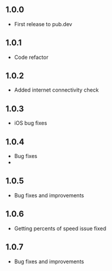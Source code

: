
## 1.0.0

* First release to pub.dev

## 1.0.1

* Code refactor

## 1.0.2

* Added internet connectivity check

## 1.0.3

* iOS bug fixes

## 1.0.4

* Bug fixes 
* 
## 1.0.5

* Bug fixes and improvements

## 1.0.6

* Getting percents of speed issue fixed


## 1.0.7

* Bug fixes and improvements